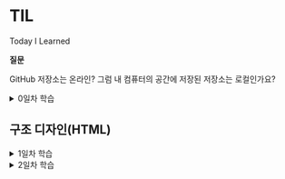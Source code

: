 # TIL
Today I Learned

**질문**

GitHub 저장소는 온라인? 그럼 내 컴퓨터의 공간에 저장된 저장소는 로컬인가요?

<details>
	<summary>0일차 학습</summary>

- GitHub 계정 생성
- GitHub 저장소 생성
- GitKraken 설치
- GitKraken을 사용하여 GitHub 저장소 데이터를 내 컴퓨터로 복제(Clone)

</details>



## 구조 디자인(HTML)
<details>
	<summary>1일차 학습</summary>

#### [HTML 이란?]

- HTML은 HyperText Markup Language로 구조를 설정할 때 사용하는 언어임
- 하이퍼링크 시스템을 가지고 있음
- 확장자 : .html

#### [시멘틱 마크업]
- 시멘틱 마크업(Semantic Markup)은 비주얼 디자인(모양, 색, 크기 등)이 목표가 아니라, 구조 설계(Structure Design)를 목표로 합니다
```html
<h1></h1> <!--제목 heading-->
<p></p> <!--단락 paragraph-->
```

#### [기본 문법]

- element : tag name / attribute name, value
- <여는 태그> 컨텐츠 </닫는 태그>
- <태그이름 속성="값"> 컨텐츠 </태그이름>
- (참고) 페이지 검사 -> console -> document.characterSet -> 문자 인코딩 반환 (UTF-8)
```html
<html>
	<head>
	<meta charset="utf-8">
		<title>HTML 문서 작성을 위한 기본 문법</title>
	</head>
	<body>
		<p title="Development"> 개발 도구(DevTools)</p>
	</body>
</html>
```

#### [텅 빈 요소]

- meta는 컨텐츠를 감싸지 않아 닫는 태그를 가지지 않음.
- 이를 Empty Element라고 함.

#### [표준 호환모드]

- html(root)는 자식을 둘 가지며 그 자식은 head와 body임. 
- head와 body는 각각 다른 성질의 자식들을 가질 수 있음. 

- DTD : 문서 유형 정의(Document Type Definition)
```html
<!DOCTYPE html> <!--웹표준문서-->
```

#### [주 언어 설정]

```html
<html lang="ko-KR"> <!--ko/en/es/ja 등..-->
```
- KR : Republic of Korea 지역(locale) 정보. ko 만 사용하면 한국어를 통칭
- (참고) en-GB ⇒ 영국 영어 / en-US ⇒ 미국 영어 / en-CA ⇒ 캐나다 영어

#### [제목과 단락]

- 제목 레벨(Level): 1 ~ 6단계에서 1단계는 문서에서 하나만 작성가능, 2단계부터는 여러개의 제목을 사용할 수 있음

```html
<h1>제목 1</h1> <!-- 문서에서 단 1회만 사용 (HTML5 표준 부터는 섹션 콘텐츠 마다 사용 가능) -->
<h1>제목 2</h1>
<h1>제목 3</h1>
<h1>제목 4</h1>
<h1>제목 5</h1>
<h1>제목 6</h1>

<!--주석-->

<p>단락</p>
```

#### [이미지와 피규어]

- img : image 태그
- figure : 이미지, 차트, 도표 등을 감싸는 태그
- alt(alternative) : 대체텍스트, 이미지를 분석하여 묘사할것.

```html
<figure>
  <img src="" alt="대체 텍스트">
  <figcaption>이미지 출처 등 캡션</figcaption>
</figure>
```

#### [문법 검사]
- validator.w3.org : 문법 유효성 검사
- entitycode.com : entitycode

```html
&lt; &gt; &copy; &midot; &nbsp; &amp;
```

#### [순차/비순차 목록]

- ul : unordered lists 비순차 목록
- ol : ordered lists 순차 목록
- li : list Item

</details>

<details>
	<summary>2일차 학습</summary>

#### [앵커와 하이퍼링크]

- anchor : 현재 페이지에서 위치 이동
- hyperlink : 다른 창으로 이동
- target= "＿blank" : 새창(새탭)열림
- href="mailto:" : 이메일 링크

```html
<!--anchor-->
<a href="#intro">소개</a>
<h3 id="intro">소개</h3><!-- 위 링크를 누르면 여기로 이동 -->
<!--hyperlink-->
<a href="http://naver.com" target="_blank">
  <img src="img경로" alt="NAVER logo" />네이버
</a>
```

#### [설명 목록]

- dl : 설명목록(Description lists)
- dt : 용어(Definition Term)
- dd : 설명(Definition Description)

```html
<dl>
  <!--1-->
  <dt>용어</dt>
  <dd>설명</dd>
  <!--2-->
  <dt>용어</dt>
  <dt>용어</dt>
  <dt>용어</dt>
  <dd>설명</dd>
  <!--3-->
  <dt>용어</dt>
  <dd>설명</dd>
  <dd>설명</dd>
  <dd>설명</dd>
</dl>
```

#### [인용과 줄 바꿈]
- q (quote) : 짧은 인라인 인용문. ("") 사용가능 / 강조용으로 쓰인 경우 <q> 사용 불가. / 중첩가능
- blockquote : 긴 인용문
- cite(citation) : 출처 정보

```html
<p>어렸을 때 어른들이 <q>너 많이 컸구나</q> 하면 그게 굉장한 칭찬으로 느껴졌었습니다. 다만 시간이 지난 것뿐인데… 지금은 <q>너 아직도 노안이 안 왔구나</q> <q>너 아직 머리숱이 많구나 (혹은 너 아직도 흰머리가 덜 났구나)</q> 등의 이야기가 퍽 반갑습니다. 어렸을 때는 시간이 흐른 것 때문에 칭찬받고, 나이 들어서는 시간을 비껴간 것 때문에 칭찬 비슷한 것을 듣습니다.</p>
```
```html
<figure>
    <img src="images/sbs-drama__do-you-want-to-kiss-first.png" alt="">
    <figcaption>-이미지 출처: SBS &lt;키스 먼저 할까요?&gt; 방송화면 캡쳐-</figcaption>
  </figure>
```
```html
  <blockquote>
    <p>“…우리 같은 여자들은.”</p>
    <p>“우리?”</p>
    <p>“시절이 끝난 여자들이요. 꽃이 아닌 풀떼기가 된…(중략)”</p>
    <p>“당신 아직 안 늙었어.”</p>
    <p>“맞아요. 안 늙었어요, 나는 아직.<br>그렇게 안 봐주는 세상 때문에 매 순간 늙고 있어서 그렇지.”</p>
    <cite>_SBS 드라마 &lt;키스 먼저 할까요?&gt; 중에서</cite>
  </blockquote>
```

#### [어휘 요소들]
의미 요소(Semantic Elements)
- 강조의 의미를 부여하는 용도

"&lt;strong&gt;" : 내용의 중요성(importance), 심각성(seriousness), 긴급성(urgency)을 강조할 경우 사용

* [중요성] : 제목/캡션의 글자 중 일부를 더욱 강조하는데 사용
```html
	<h1>챕터 1: <strong>연습</strong></h1>
	
	<figcaption>피규어 1. <strong>개미 식민지 역학</strong>. 이 식민지 지역의 개미는 열원(왼쪽 위)과 식량 공급원(오른쪽 아래)의 영향을 받습니다.</figcaption>
		
	<h1><strong>꽃, 꿀벌, 꿀</strong> 그리고 내가 이해하지 못하는 다른 요소</h1>
```

	* [심각성] : 경고 또는 주의를 주고자 할 때 사용
	```html	
		<p>
			<strong>경고.</strong> 이 지하 감옥은 위험합니다.
			<strong>오리 때를 피하세요.</strong> 찾은 금은 가지고 떠나세요.
			<strong>
				<strong>다이아몬드는 사용하지 마세요.</strong>,
				그것을 사용하면 폭발할 것이며
				<strong>10미터 내에 있는 모든 것을 파괴할 것입니다.</strong>
			</strong>
			당신에게 경고 했습니다.
		</p>
	```
	* [긴급성] : 문서의 다른 부분보다 빨리 보아야 하는 내용을 나타내는데 사용
	```html
		<p>리마인더 시스템 Remy에 오신 것을 환영합니다.</p>
		<p>오늘 할 일1</p>
		<ul>
			<li><p><strong>오븐을 끕니다.</p></strong></li>
			<li><p>휴지통에 불필요한 것을 버립니다.</p></li>
			<li><p>세탁을 합니다.</p></li>
		</ul>
	```
<em> : 특정 내용의 스트레스(Stress) 강조(Emphasis) - 문장 의미를 변경

	강조가 없는 예
	```html
	<p>고양이는 귀여운 동물입니다.</p>
	```
	고양이(종)을 강조한 예
	```html
	<p><em>고양이</em>는 귀여운 동물입니다.</p>
	```
	귀여운(형용사)을 강조한 예
	```html
	<p>고양이는 <em>귀여운</em> 동물입니다.</p>
	```
	문장 전체를 강조한 예 (느낌표 사용)
	```html
	<p><em>고양이는 귀여운 동물입니다!</em></p>
	```
<b> : 단순히 다른 글자와 구분된 용도로 사용. 문서 요약의 주요 단어, 리뷰 제품 이름 등

	아래 조선에 부합하지 않을 경우 최종적으로 b 요소 사용을 고려

	제목은 h1 ~ h6 요소를 사용하고,
	강조는 em 요소를 사용해야 하며,
	중요도는 strong 요소로 표시 되어야 하고,
	표시 또는 강조 표시된 텍스트는 mark 요소를 사용.

	b 요소 사용 예시
	```html
	<p>
		작은 방에 들어가니 <b>낡은 액자</b>와 <b>거미줄이 엮인 손전등</b>이 탁자에 놓여있었다.
	</p>
	```
<i> : 다른 글자와 구분된 용도로 사용. 기술적 용어, 다른 언어(목소리), 인물의 생각 등을 표현

	i 요소 사용 예시
	```html
	<p><i class="taxonomy">펠리스 실베스트리 카터스(Felis silvestris catus)</i>는 귀여워요.</p>
	<p><i>산문 내용</i> 용어는 위에 기술되어 있습니다.</p>
	<p>
		Galileo Galilei는 재판을 받고 나오면서
		<i lang="la">"E pur si muove."</i>
		라고 말했습니다.
	</p>
	```
	꿈의 연속된 장면을 i 요소로 사용한 예시
	```html
	<p>Raymond는 잠을 자려고 했습니다.</p>
	<p>
		<i>그 배는 목요일에 멀리 출항합니다.</i>, 그는 꿈을 꾸었습니다.
		<i>그 배는 아름다운 공주 Carey를 포함하여 많은 사람들이 타고 있었습니다.
		그는 그녀가 자신을 알아주기를 매일 밤낮으로 원했지만 그런 일은 일어나지 않았습니다.</i>
	</p>
	<p><i>마지막 날 밤 그는 용기를 내어 그녀에게 말을 걸었습니다.</i></p>
	<p>Raymond는 화재 경보기 알람 소리에 눈이 띄였습니다.</p>
	```
	
#### [섹션/메인 요소]

루트 섹션(Root Section) 요소

	"<body>"
	- 문서에서 단 1번만 사용 가능.


  섹션(Sections) 요소들
  - 섹션 요소는 일반적인 컨테이너 요소가 아니며, 문서 개요에
    명시적으로 나열되는 경우에만 섹션 요소가 적합하다는 규칙이 있다.
    일반적인 컨테이너 요소로는 <div>, <span> 등이 있다.

    <article>
    - 문서, 페이지, 애플리케이션, 사이트 등에 포함된 독립적인 섹션을 말한다.
      잡지, 신문, 논문, 에세이, 보고서, 블로그, 기타 소설 미디어 일 수 있음.
      일반적인 규칙은 article 요소의 내용이 문서 개요에 명시적으로 나열되는
      경우에만 적합하다. 각 article 요소는 일반적으로 요소의 하위 항목으로
      제목(h1~h6 요소)을 포함시켜 식별해야 한다.

      [예시]
	  ```html
      <aticle>
        <h2>기사 제목</h2>
        ...
      </aticle>
		```
    <section>
    - section 요소는 문서, 애플리케이션의 일반적인 섹션을 말한다.
      이 컨텍스트의 섹션은 주제별로 그룹화 된 콘텐츠이다.
      웹 사이트의 섹션은 소개(introduction), 뉴스 항목(news item),
      연락처 정보(contact information)를 위한 섹션으로 나눌 수 있다.

      [참고]
      콘텐츠가 사이트에 포함된 독립적인 섹션의 성향이 크다면
      section 요소 대신 article 요소를 사용하는 것이 좋다.

    <aside>
    - 웹 사이트의 사이드바에 해당되는 부 콘텐츠(메인 콘텐츠와 분리된) 섹션을 말한다.

    <nav>
    - 다른 페이지로 이동하는 링크 또는 사이트 내 탐색 링크를 포함하는 섹션 요소이다.

      [참고]
      내용을 쉽게 이해할 수 있도록 nav 요소 내부에는 비순차 목록(ul)을 사용한다.
      사이트의 모든 링크를 nav에 포함하는 것은 아니며, 주로 사이트를 탐색하는 링크를 포함한다.
      사이트 하단에 위치한 링크는 footer 요소로도 충분하다.


  섹션 내부에 사용되는 요소들
    <heaader>
    - header 요소는 일반적으로 섹션의 제목, 목차, 검색, 로고 등을 포함하는데 사용한다.

    <footer>
    - footer 요소는 일반적으로 섹션의 저자, 링크, 저작권 정보 등을 포함하는데 사용한다.

  섹션과 헤딩
  - 헤딩(h1 ~ h6) 요소는 섹션의 제목에 해당된다.
  
  메인(Main) 요소
    <main>
    - 문서 또는 애플리케이션 body 요소의 메인 콘텐츠에 해당한다.
      main 요소는 섹션 요소가 아니며, 보이는 요소가 2개 이상이면 안된다.
      사용되지 않는 main 요소는 화면에서 감춤(hidden) 처리해야 한다.
      article, section, aside, nav 요소는 main 요소를 자식으로 포함할 수 없다.
      반대로 main 요소는 섹션 요소들을 포함할 수 있다.
      main 내부에는 header, footer 요소를 직접적으로 포함하지 않는다.

    [예시]
	```html
    <main>...</main>
    <main hidden>...</main>
    <main hidden>...</main>
	```
	
</details>
